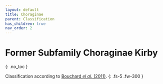 ```yaml
---
layout: default
title: Choraginae
parent: Classification
has_children: true
nav_order: 2
---
```



# Former Subfamily Choraginae Kirby
{: .no_toc }

Classification according to [Bouchard _el al._ (2011)](https://zookeys.pensoft.net/articles.php?id=4001).
{: .fs-5 .fw-300 }


